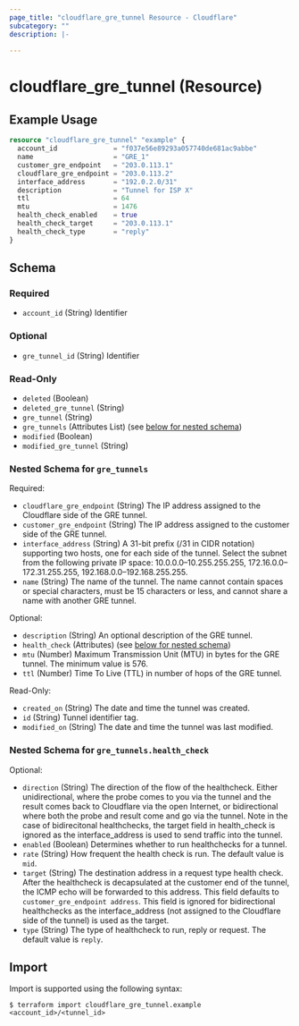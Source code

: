 ```yaml
---
page_title: "cloudflare_gre_tunnel Resource - Cloudflare"
subcategory: ""
description: |-
  
---
```


# cloudflare_gre_tunnel (Resource)



## Example Usage

```terraform
resource "cloudflare_gre_tunnel" "example" {
  account_id              = "f037e56e89293a057740de681ac9abbe"
  name                    = "GRE_1"
  customer_gre_endpoint   = "203.0.113.1"
  cloudflare_gre_endpoint = "203.0.113.2"
  interface_address       = "192.0.2.0/31"
  description             = "Tunnel for ISP X"
  ttl                     = 64
  mtu                     = 1476
  health_check_enabled    = true
  health_check_target     = "203.0.113.1"
  health_check_type       = "reply"
}
```
<!-- schema generated by tfplugindocs -->
## Schema

### Required

- `account_id` (String) Identifier

### Optional

- `gre_tunnel_id` (String) Identifier

### Read-Only

- `deleted` (Boolean)
- `deleted_gre_tunnel` (String)
- `gre_tunnel` (String)
- `gre_tunnels` (Attributes List) (see [below for nested schema](#nestedatt--gre_tunnels))
- `modified` (Boolean)
- `modified_gre_tunnel` (String)

<a id="nestedatt--gre_tunnels"></a>
### Nested Schema for `gre_tunnels`

Required:

- `cloudflare_gre_endpoint` (String) The IP address assigned to the Cloudflare side of the GRE tunnel.
- `customer_gre_endpoint` (String) The IP address assigned to the customer side of the GRE tunnel.
- `interface_address` (String) A 31-bit prefix (/31 in CIDR notation) supporting two hosts, one for each side of the tunnel. Select the subnet from the following private IP space: 10.0.0.0–10.255.255.255, 172.16.0.0–172.31.255.255, 192.168.0.0–192.168.255.255.
- `name` (String) The name of the tunnel. The name cannot contain spaces or special characters, must be 15 characters or less, and cannot share a name with another GRE tunnel.

Optional:

- `description` (String) An optional description of the GRE tunnel.
- `health_check` (Attributes) (see [below for nested schema](#nestedatt--gre_tunnels--health_check))
- `mtu` (Number) Maximum Transmission Unit (MTU) in bytes for the GRE tunnel. The minimum value is 576.
- `ttl` (Number) Time To Live (TTL) in number of hops of the GRE tunnel.

Read-Only:

- `created_on` (String) The date and time the tunnel was created.
- `id` (String) Tunnel identifier tag.
- `modified_on` (String) The date and time the tunnel was last modified.

<a id="nestedatt--gre_tunnels--health_check"></a>
### Nested Schema for `gre_tunnels.health_check`

Optional:

- `direction` (String) The direction of the flow of the healthcheck. Either unidirectional, where the probe comes to you via the tunnel and the result comes back to Cloudflare via the open Internet, or bidirectional where both the probe and result come and go via the tunnel. Note in the case of bidirecitonal healthchecks, the target field in health_check is ignored as the interface_address is used to send traffic into the tunnel.
- `enabled` (Boolean) Determines whether to run healthchecks for a tunnel.
- `rate` (String) How frequent the health check is run. The default value is `mid`.
- `target` (String) The destination address in a request type health check. After the healthcheck is decapsulated at the customer end of the tunnel, the ICMP echo will be forwarded to this address. This field defaults to `customer_gre_endpoint address`. This field is ignored for bidirectional healthchecks as the interface_address (not assigned to the Cloudflare side of the tunnel) is used as the target.
- `type` (String) The type of healthcheck to run, reply or request. The default value is `reply`.

## Import

Import is supported using the following syntax:

```shell
$ terraform import cloudflare_gre_tunnel.example <account_id>/<tunnel_id>
```
